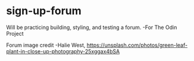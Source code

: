 # sign-up-forum
Will be practicing building, styling, and testing a forum. -For The Odin Project

 
Forum image credit -Halie West, https://unsplash.com/photos/green-leaf-plant-in-close-up-photography-25xggax4bSA
